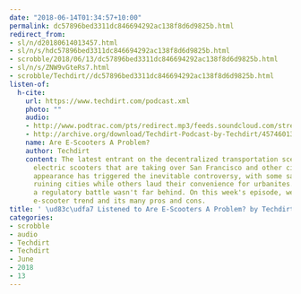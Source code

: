 ```yaml
---
date: "2018-06-14T01:34:57+10:00"
permalink: dc57896bed3311dc846694292ac138f8d6d9825b.html
redirect_from:
- sl/n/d20180614013457.html
- sl/n/s/hdc57896bed3311dc846694292ac138f8d6d9825b.html
- scrobble/2018/06/13/dc57896bed3311dc846694292ac138f8d6d9825b.html
- sl/n/s/ZNW9vGteRs7.html
- scrobble/Techdirt//dc57896bed3311dc846694292ac138f8d6d9825b.html
listen-of:
  h-cite:
    url: https://www.techdirt.com/podcast.xml
    photo: ""
    audio:
    - http://www.podtrac.com/pts/redirect.mp3/feeds.soundcloud.com/stream/457460136-techdirt-are-e-scooters-a-problem.mp3
    - http://archive.org/download/Techdirt-Podcast-by-Techdirt/457460136-techdirt-are-e-scooters-a-problem.mp3
    name: Are E-Scooters A Problem?
    author: Techdirt
    content: The latest entrant on the decentralized transportation scene is the suddenly-ubiquitous
      electric scooters that are taking over San Francisco and other cities. Their
      appearance has triggered the inevitable controversy, with some saying they are
      ruining cities while others laud their convenience for urbanites. And, of course,
      a regulatory battle wasn't far behind. On this week's episode, we discuss the
      e-scooter trend and its many pros and cons.
title: ' \ud83c\udfa7 Listened to Are E-Scooters A Problem? by Techdirt From Techdirt'
categories:
- scrobble
- audio
- Techdirt
- Techdirt
- June
- 2018
- 13
---
```

